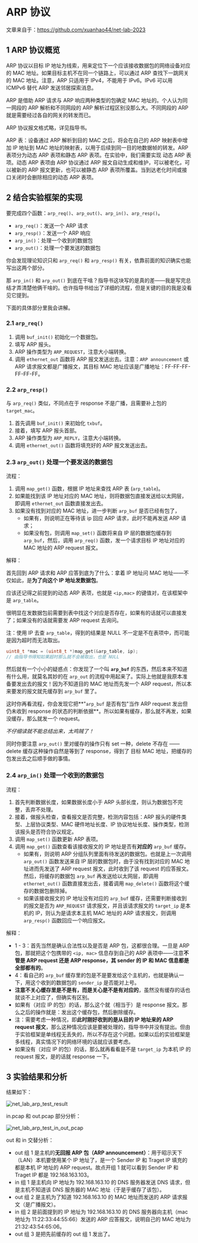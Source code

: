 # ARP 协议

文章来自于：<https://github.com/xuanhao44/net-lab-2023>

## 1 ARP 协议概览

ARP 协议以目标 IP 地址为线索，用来定位下一个应该接收数据包的网络设备对应的 MAC 地址。如果目标主机不在同一个链路上，可以通过 ARP 查找下一跳网关的 MAC 地址。注意，ARP 只适用于 IPv4，不能用于 IPv6。IPv6 可以用 ICMPv6 替代 ARP 发送邻居探索消息。

ARP 是借助 ARP 请求与 ARP 响应两种类型的包确定 MAC 地址的。个人认为同一网段的 ARP 解析和不同网段的 ARP 解析过程区别没那么大。不同网段的 ARP 就是需要经过各自的网关的转发而已。

ARP 协议报文格式略，详见指导书。

ARP 表：设备通过 ARP 解析到目的 MAC 之后，将会在自己的 ARP 映射表中增加 IP 地址到 MAC 地址的映射表，以用于后续到同一目的地数据帧的转发。ARP 表项分为动态 ARP 表项和静态 ARP 表项。在实验中，我们需要实现 动态 ARP 表项。动态 ARP 表项由 ARP 协议通过 ARP 报文自动生成和维护，可以被老化，可以被新的 ARP 报文更新，也可以被静态 ARP 表项所覆盖。当到达老化时间或接口关闭时会删除相应的动态 ARP 表项。

## 2 结合实验框架的实现

要完成四个函数：`arp_req()`、`arp_out()`、`arp_in()`、`arp_resp()`。

- `arp_req()`：发送一个 ARP 请求
- `arp_resp()`：发送一个 ARP 响应
- `arp_in()`：处理一个收到的数据包
- `arp_out()`：处理一个要发送的数据包

你会发现理论知识只和 `arp_req()` 和 `arp_resp()` 有关，依靠前面的知识确实也能写出这两个部分。

那 `arp_in()` 和 `arp_out()` 到底在干啥？指导书这块写的是真的差——我是写完总结才弄清楚他俩干啥的。也许指导书给出了详细的流程，但是关键的目的我是没看见它提到。

下面的具体部分里我会讲解。

### 2.1 `arp_req()`

1. 调用 `buf_init()` 初始化一个数据包。
2. 填写 ARP 报头。
3. ARP 操作类型为 `ARP_REQUEST`，注意大小端转换。
4. 调用 `ethernet_out` 函数将 ARP 报文发送出去。注意：`ARP announcement` 或 ARP 请求报文都是广播报文，其目标 MAC 地址应该是广播地址：FF-FF-FF-FF-FF-FF。

### 2.2 `arp_resp()`

与 `arp_req()` 类似，不同点在于 response 不是广播，且需要补上包的 `target_mac`。

1. 首先调用 `buf_init()` 来初始化 `txbuf`。
2. 接着，填写 ARP 报头首部。
3. ARP 操作类型为 `ARP_REPLY`，注意大小端转换。
4. 调用 `ethernet_out()` 函数将填充好的 ARP 报文发送出去。

### 2.3 `arp_out()` 处理一个要发送的数据包

流程：

1. 调用 `map_get()` 函数，根据 IP 地址来查找 ARP 表 (`arp_table`)。
2. 如果能找到该 IP 地址对应的 MAC 地址，则将数据包直接发送给以太网层，即调用 `ethernet_out` 函数直接发出去。
3. 如果没有找到对应的 MAC 地址，进一步判断 `arp_buf` 是否已经有包了，
   - 如果有，则说明正在等待该 ip 回应 ARP 请求，此时不能再发送 ARP 请求；
   - 如果没有包，则调用 `map_set()` 函数将来自 IP 层的数据包缓存到 `arp_buf`，然后，调用 `arp_req()` 函数，发一个请求目标 IP 地址对应的 MAC 地址的 ARP request 报文。

解释：

首先回到 ARP 请求和 ARP 应答到底为了什么：拿着 IP 地址问 MAC 地址——不仅如此，是**为了向这个 IP 地址发数据包**。

应该还记得之前提到的动态 ARP 表项，也就是 `<ip,mac>` 的键值对，在该框架中是 `arp_table`。

很明显在发数据包前需要到表中找这个对应是否存在，如果有的话就可以直接发了；如果没有的话就需要发 ARP request 去询问。

注：使用 IP 去查 `arp_table`，得到的结果是 NULL 不一定是不在表项中，而可能是因为超时而无法取出。

```c
uint8_t *mac = (uint8_t *)map_get(&arp_table, ip);
// 由指导书得知如果超时那么就不会被取出，也是 NULL
```

然后就有一个小小的疑惑点：你发现了一个叫 **`arp_buf`** 的东西，然后本来不知道有什么用，就莫名其妙的在 `arp_out` 的流程中用起来了。实际上他就是我原本准备要发出去的报文！因为不知道目的 MAC 地址而先发一个 ARP request，所以本来要发的报文就先缓存到 `arp_buf` 里了。

这时你再看流程，你会发现它把**"`arp_buf` 是否有包"当作 ARP request 发出但仍未收到 response 的状态的判断依据**。所以如果有缓存，那么就不再发，如果没缓存，那么就发一个 request。

*不仔细读就不能总结出来，太鸡贼了！*

同时你要注意 `arp_out()` 里对缓存的操作只有 set 一种，delete 不存在 —— delete 缓存这种操作自然是等到了 response，得到了 目标 MAC 地址，把缓存的包发出去之后顺手做的事情。

### 2.4 `arp_in()` 处理一个收到的数据包

流程：

1. 首先判断数据长度，如果数据长度小于 ARP 头部长度，则认为数据包不完整，丢弃不处理。
2. 接着，做报头检查，查看报文是否完整，检测内容包括：ARP 报头的硬件类型、上层协议类型、MAC 硬件地址长度、IP 协议地址长度、操作类型，检测该报头是否符合协议规定。
3. 调用 `map_set()` 函数更新 ARP 表项。
4. 调用 `map_get()` 函数查看该接收报文的 IP 地址是否有**对应的** `arp_buf` 缓存。
   - 如果有，则说明 ARP 分组队列里面有待发送的数据包。也就是上一次调用 `arp_out()` 函数发送来自 IP 层的数据包时，由于没有找到对应的 MAC 地址进而先发送了 ARP request 报文，此时收到了该 request 的应答报文。然后，将缓存的数据包 `arp_buf` 再发送给以太网层，即调用 `ethernet_out()` 函数直接发出去，接着调用 `map_delete()` 函数将这个缓存的数据包删除掉。
   - 如果该接收报文的 IP 地址没有对应的 `arp_buf` 缓存，还需要判断接收到的报文是否为 `ARP_REQUEST` 请求报文，并且该请求报文的 `target_ip` 是本机的 IP，则认为是请求本主机 MAC 地址的 ARP 请求报文，则调用 `arp_resp()` 函数回应一个响应报文。

解释：

- 1 - 3：首先当然是确认合法性以及是否是 ARP 包，这都很合理。一旦是 ARP 包，那就把这个包携带的 `<ip, mac>` 信息存到自己的 ARP 表项中——注意**不管是 ARP request 还是 ARP response，其 sender 的 IP 和 MAC 信息都是全部都有的**。
- 4：看自己的 `arp_buf` 缓存里的包是不是要发给这个主机的，也就是确认一下，用这个收到的数据包的 `sender_ip` 是否能对上号。
- **注意不关心缓存里是不是有，而是关心是不是有对应的**，虽然没有缓存的话也就谈不上对应了，但确实有区别。
- 如果有（对应 IP 的包）的话，那么这个就（相当于）是 response 报文。那么之后的操作就是：发出这个缓存包，然后删除缓存。
- 注：需要考虑一种情况，即**此时刚好收到的是从目的 IP 地址来的 ARP request 报文**，那么这种情况应该是要被处理的，指导书中并没有提出。但由于实验框架是单线程无丢失的，所以不存在这个问题。如果以后的实验框架是多线程，真实情况下的网络环境的话就应该要考虑。
- 如果没有（对应 IP 的包）的话，那么就再看看是不是 `target_ip` 为本机 IP 的 request 报文，是的话就 response 一下。

## 3 实验结果和分析

结果如下：

![net_lab_arp_test_result](https://typora-1304621073.cos.ap-guangzhou.myqcloud.com/typora/net_lab/net_lab_arp_test_result.png)

in.pcap 和 out.pcap 部分分析：

![net_lab_arp_test_in_out_pcap](https://typora-1304621073.cos.ap-guangzhou.myqcloud.com/typora/net_lab/net_lab_arp_test_in_out_pcap.png)

out 和 in 交替分析：

- out 组 1 是主机的**无回报 ARP 包（ARP announcement）**：用于昭示天下（LAN）本机要使用某个 IP 地址了，是一个 Sender IP 和 Traget IP 填充的都是本机 IP 地址的 ARP request。故点开组 1 就可以看到 Sender IP 和 Traget IP 都是 192.168.163.103。
- in 组 1 是主机向 IP 地址为 192.168.163.10 的 DNS 服务器发送 DNS 请求，但是主机不知道该 DNS 服务器的 MAC 地址（于是乎缓存了该包）。
- out 组 2 是主机为了知道 192.168.163.10 的 MAC 地址而发送的 ARP 请求报文（是广播报文）。
- in 组 2 是前面提到的 IP 地址为 192.168.163.10 的 DNS 服务器向主机（mac 地址为 11:22:33:44:55:66）发送的 ARP 应答报文，说明自己的 MAC 地址为 21:32:43:54:65:06。
- out 组 3 是把先前缓存的 out 组 1 发出了。
